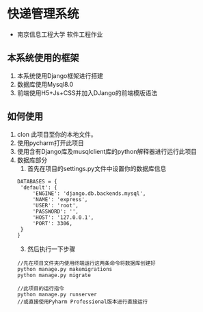 # 快递管理系统
- 南京信息工程大学 软件工程作业

## 本系统使用的框架

1. 本系统使用Django框架进行搭建
2. 数据库使用Mysql8.0
3. 前端使用H5+Js+CSS并加入DJango的前端模版语法

## 如何使用
1. clon 此项目至你的本地文件。
2. 使用pycharm打开此项目
3. 使用含有Django库及musqlclient库的python解释器进行运行此项目
4. 数据库部分
   1. 首先在项目的settings.py文件中设置你的数据库信息
   ```
   DATABASES = {
    'default': {
        'ENGINE': 'django.db.backends.mysql',
        'NAME': 'express',
        'USER': 'root',
        'PASSWORD': '',
        'HOST': '127.0.0.1',
        'PORT': 3306,
    }
   }
   ```
   3. 然后执行一下步骤
   ```
   //先在项目文件夹内使用终端运行这两条命令将数据库创建好
   python manage.py makemigrations
   python manage.py migrate
   ```
   ```
   //此项目的运行指令
   python manage.py runserver
   //或直接使用Pyharm Professional版本进行直接运行
   ```
   
